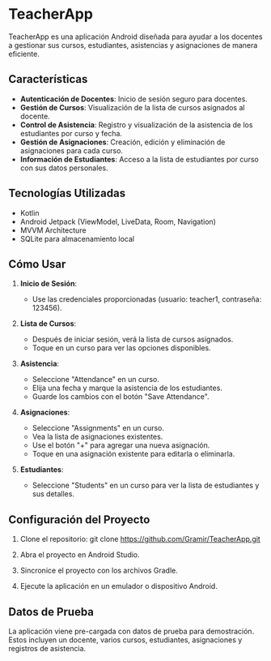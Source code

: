 # TeacherApp

TeacherApp es una aplicación Android diseñada para ayudar a los docentes a gestionar sus cursos, estudiantes, asistencias y asignaciones de manera eficiente.

## Características

- **Autenticación de Docentes**: Inicio de sesión seguro para docentes.
- **Gestión de Cursos**: Visualización de la lista de cursos asignados al docente.
- **Control de Asistencia**: Registro y visualización de la asistencia de los estudiantes por curso y fecha.
- **Gestión de Asignaciones**: Creación, edición y eliminación de asignaciones para cada curso.
- **Información de Estudiantes**: Acceso a la lista de estudiantes por curso con sus datos personales.

## Tecnologías Utilizadas

- Kotlin
- Android Jetpack (ViewModel, LiveData, Room, Navigation)
- MVVM Architecture
- SQLite para almacenamiento local

## Cómo Usar

1. **Inicio de Sesión**:
   - Use las credenciales proporcionadas (usuario: teacher1, contraseña: 123456).

2. **Lista de Cursos**:
   - Después de iniciar sesión, verá la lista de cursos asignados.
   - Toque en un curso para ver las opciones disponibles.

3. **Asistencia**:
   - Seleccione "Attendance" en un curso.
   - Elija una fecha y marque la asistencia de los estudiantes.
   - Guarde los cambios con el botón "Save Attendance".

4. **Asignaciones**:
   - Seleccione "Assignments" en un curso.
   - Vea la lista de asignaciones existentes.
   - Use el botón "+" para agregar una nueva asignación.
   - Toque en una asignación existente para editarla o eliminarla.

5. **Estudiantes**:
   - Seleccione "Students" en un curso para ver la lista de estudiantes y sus detalles.

## Configuración del Proyecto

1. Clone el repositorio:
   git clone https://github.com/Gramir/TeacherApp.git
   
3. Abra el proyecto en Android Studio.

4. Sincronice el proyecto con los archivos Gradle.

5. Ejecute la aplicación en un emulador o dispositivo Android.

## Datos de Prueba

La aplicación viene pre-cargada con datos de prueba para demostración. Estos incluyen un docente, varios cursos, estudiantes, asignaciones y registros de asistencia.


